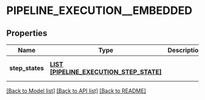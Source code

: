 # PIPELINE_EXECUTION__EMBEDDED

## Properties
Name | Type | Description | Notes
------------ | ------------- | ------------- | -------------
**step_states** | [**LIST [PIPELINE_EXECUTION_STEP_STATE]**](pipelineExecutionStepState.md) |  | [optional] [default to null]

[[Back to Model list]](../README.md#documentation-for-models) [[Back to API list]](../README.md#documentation-for-api-endpoints) [[Back to README]](../README.md)


